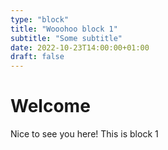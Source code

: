 ```yaml
---
type: "block"
title: "Wooohoo block 1"
subtitle: "Some subtitle"
date: 2022-10-23T14:00:00+01:00
draft: false
---
```


# Welcome

Nice to see you here! This is block 1